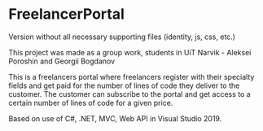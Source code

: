# FreelancerPortal

Version without all necessary supporting files (identity, js, css, etc.)

This project was made as a group work, students in UiT Narvik - Aleksei Poroshin and Georgii Bogdanov

This is a freelancers portal where freelancers register with their specialty fields and get paid for the number of lines of code 
they deliver to the customer. The customer can subscribe to the portal and get access to a certain number 
of lines of code for a given price.

Based on use of C#, .NET, MVC, Web API in Visual Studio 2019.
